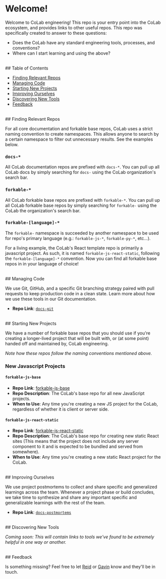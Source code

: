 # Welcome!

Welcome to CoLab engineering! This repo is your entry point into the CoLab ecosystem, and provides links to other useful repos. This repo was specifically created to answer to these questions:

- Does the CoLab have any standard engineering tools, processes, and conventions?
- Where can I start learning and using the above?

<br/>
## Table of Contents

- [Finding Relevant Repos](#find)
- [Managing Code](#mgmt)
- [Starting New Projects](#new)
- [Improving Ourselves](#improvement)
- [Discovering New Tools](#tools)
- [Feedback](#feedback)

<br/>
## <a name="find"></a>Finding Relevant Repos

For all core documentation and forkable base repos, CoLab uses a strict naming convention to create namespaces. This allows anyone to search by a certain namespace to filter out unnecessary results. See the examples below.

### `docs-*`

All CoLab documentation repos are prefixed with `docs-*`. You can pull up all CoLab docs by simply searching for `docs-` using the CoLab organization's search bar.

### `forkable-*`

All CoLab forkable base repos are prefixed with `forkable-*`. You can pull up all CoLab forkable base repos by simply searching for `forkable-` using the CoLab the organization's search bar.

### `forkable-[language]-*`

The `forkable-` namespace is succeeded by another namespace to be used for repo's primary language (e.g.: `forkable-js-*`, `forkable-py-*`, etc...). 

For a living example, the CoLab's React template repo is primarily a javascript project. As such, it is named `forkable-js-react-static`, following the `forkable-[language]-*` convention. Now you can find all forkable base repos in in your language of choice!

<br/>
## <a name="mgmt"></a>Managing Code

We use Git, GitHub, and a specific Git branching strategy paired with pull requests to keep production code in a clean state. Learn more about how we use these tools in our Git documentation.

- **Repo Link**: [`docs-git`](https://github.com/IDEO-coLAB/docs-git)

<br/>
## <a name="new"></a>Starting New Projects

We have a number of forkable base repos that you should use if you're creating a longer-lived project that will be built with, or (at some point) handed off and maintained by, CoLab engineering. 

*Note how these repos follow the naming conventions mentioned above.*

### New Javascript Projects

#### `forkable-js-base`
- **Repo Link**: [forkable-js-base](https://github.com/IDEO-coLAB/forkable-js-base)
- **Repo Description**: The CoLab's base repo for all new JavaScript projects.
- **When to Use**: Any time you're creating a new JS project for the CoLab, regardless of whether it is client or server side.
  
#### `forkable-js-react-static`
- **Repo Link**: [forkable-js-react-static](https://github.com/IDEO-coLAB/forkable-js-react-static)
- **Repo Description**: The CoLab's base repo for creating new static React sites (This means that the project does not include any server component to it and is expected to be bundled and served from somewhere).
- **When to Use**: Any time you're creating a new static React project for the CoLab.

<br/>
## Improving Ourselves

We use project postmortems to collect and share specific and generalized learnings across the team. Whenever a project phase or build concludes, we take time to synthesize and share any important specific and generalizable learnings with the rest of the team.

- **Repo Link**: [`docs-postmortems`](https://github.com/IDEO-coLAB/docs-postmortems)

<br/>
## <a name="tools"></a>Discovering New Tools

*Coming soon: This will contain links to tools we've found to be extremely helpful in one way or another.*

<br/>
## Feedback

Is something missing? Feel free to let [Reid](https://github.com/ReidWilliams/) or [Gavin](https://github.com/gavinmcdermott) know and they'll be in touch.
